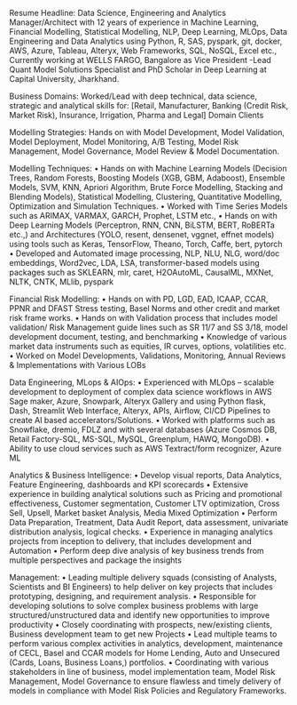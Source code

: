 Resume Headline: Data Science, Engineering and Analytics Manager/Architect with 12 years of experience in Machine Learning, Financial Modelling, Statistical Modelling, NLP, Deep Learning, MLOps, Data Engineering and Data Analytics using Python, R, SAS, pyspark, git, docker, AWS, Azure, Tableau, Alteryx, Web Frameworks, SQL, NoSQL, Excel etc.,
Currently working at WELLS FARGO, Bangalore as Vice President -Lead Quant Model Solutions Specialist and PhD Scholar in Deep Learning at Capital University, Jharkhand.

Business Domains: Worked/Lead with deep technical, data science, strategic and analytical skills for: [Retail, Manufacturer, Banking (Credit Risk, Market Risk), Insurance, Irrigation, Pharma and Legal] Domain Clients 

Modelling Strategies: Hands on with Model Development, Model Validation, Model Deployment, Model Monitoring, A/B Testing, Model Risk Management, Model Governance, Model Review & Model Documentation.

Modelling Techniques: 
•	Hands on with Machine Learning Models (Decision Trees, Random Forests, Boosting Models (XGB, GBM, Adaboost), Ensemble Models, SVM, KNN, Apriori Algorithm, Brute Force Modelling, Stacking and Blending Models), Statistical Modelling, Clustering, Quantitative Modelling, Optimization and Simulation Techniques.
•	Worked with Time Series Models such as ARIMAX, VARMAX, GARCH, Prophet, LSTM etc.,
•	Hands on with Deep Learning Models (Perceptron, RNN, CNN, BiLSTM, BERT, RoBERTa etc.,) and Architectures (YOLO, resent, densenet, vggnet, effnet models) using tools such as Keras, TensorFlow, Theano, Torch, Caffe, bert, pytorch
•	Developed and Automated image processing, NLP, NLU, NLG, word/doc embeddings, Word2vec, LDA, LSA, transformer-based models using packages such as SKLEARN, mlr, caret, H2OAutoML, CausalML, MXNet, NLTK, CNTK, MLlib, pyspark

Financial Risk Modelling:
•	Hands on with PD, LGD, EAD, ICAAP, CCAR, PPNR and DFAST Stress testing, Basel Norms and other credit and market risk frame works.
•	Hands on with Validation process that includes model validation/ Risk Management guide lines such as SR 11/7 and SS 3/18, model development document, testing, and benchmarking
•	Knowledge of various market data instruments such as equities, IR curves, options, volatilities etc.
•	Worked on Model Developments, Validations, Monitoring, Annual Reviews & Implementations with Various LOBs

Data Engineering, MLops & AIOps: 
•	Experienced with MLOps – scalable development to deployment of complex data science workflows in AWS Sage maker, Azure, Snowpark, Alteryx Gallery and using Python flask, Dash, Streamlit Web Interface, Alteryx, APIs, Airflow, CI/CD Pipelines to create AI based accelerators/Solutions.
•	Worked with platforms such as Snowflake, dremio, FDLZ and with several databases (Azure Cosmos DB, Retail Factory-SQL, MS-SQL, MySQL, Greenplum, HAWQ, MongoDB).
•	Ability to use cloud services such as AWS Textract/form recognizer, Azure ML 

Analytics & Business Intelligence:
•	Develop visual reports, Data Analytics, Feature Engineering, dashboards and KPI scorecards
•	Extensive experience in building analytical solutions such as Pricing and promotional effectiveness, Customer segmentation, Customer LTV optimization, Cross Sell, Upsell, Market basket Analysis, Media Mixed Optimization
•	Perform Data Preparation, Treatment, Data Audit Report, data assessment, univariate distribution analysis, logical checks.
•	Experience in managing analytics projects from inception to delivery, that includes development and Automation
•	Perform deep dive analysis of key business trends from multiple perspectives and package the insights

Management: 
•	Leading multiple delivery squads (consisting of Analysts, Scientists and BI Engineers) to help deliver on key projects that includes prototyping, designing, and requirement analysis.
•	Responsible for developing solutions to solve complex business problems with large structured/unstructured data and identify new opportunities to improve productivity
•	Closely coordinating with prospects, new/existing clients, Business development team to get new Projects
•	Lead multiple teams to perform various complex activities in analytics, development, maintenance of CECL, Basel and CCAR models for Home Lending, Auto and Unsecured (Cards, Loans, Business Loans,) portfolios.
•	Coordinating with various stakeholders in line of business, model implementation team, Model Risk Management, Model Governance to ensure flawless and timely delivery of models in compliance with Model Risk Policies and Regulatory Frameworks.
